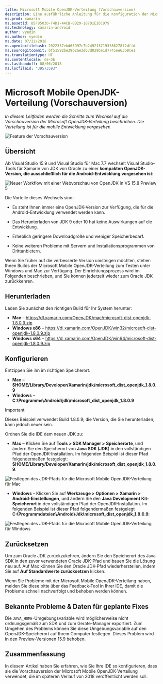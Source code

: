 ```yaml
---
title: Microsoft Mobile OpenJDK-Verteilung (Vorschauversion)
description: Eine ausführliche Anleitung für die Konfiguration der Microsoft OpenJDK-Verteilung für die mobile Entwicklung.
ms.prod: xamarin
ms.assetid: B5F8503D-F4D1-44CB-8B29-187D1E20C979
ms.technology: xamarin-android
author: vyedin
ms.author: vyedin
ms.date: 07/22/2018
ms.openlocfilehash: 2022337ebd65997c7b2492137193586278f2dffd
ms.sourcegitcommit: bf51592be39b2ae3d63d029be1d7745ee63b0ce1
ms.translationtype: HT
ms.contentlocale: de-DE
ms.lasthandoff: 08/06/2018
ms.locfileid: "39573593"
---
```

# <a name="microsofts-mobile-openjdk-distribution-preview"></a>Microsoft Mobile OpenJDK-Verteilung (Vorschauversion)

_In diesem Leitfaden werden die Schritte zum Wechsel auf die Vorschauversion der Microsoft OpenJDK-Verteilung beschrieben. Die Verteilung ist für die mobile Entwicklung vorgesehen._

![Feature der Vorschauversion](~/media/shared/preview.png)

## <a name="overview"></a>Übersicht

Ab Visual Studio 15.9 und Visual Studio für Mac 7.7 wechselt Visual Studio-Tools für Xamarin von JDK von Oracle zu einer **kompakten OpenJDK-Version, die ausschließlich für die Android-Entwicklung vorgesehen ist**:

![Neuer Workflow mit einer Webvorschau von OpenJDK in VS 15.8 Preview 5](openjdk-images/openjdk.png)

Die Vorteile dieses Wechsels sind:

- Es steht Ihnen immer eine OpenJDK-Version zur Verfügung, die für die Android-Entwicklung verwendet werden kann.

- Das Herunterladen von JDK 9 oder 10 hat keine Auswirkungen auf die Entwicklung.

- Erheblich geringere Downloadgröße und weniger Speicherbedarf.

- Keine weiteren Probleme mit Servern und Installationsprogrammen von Drittanbietern.

Wenn Sie früher auf die verbesserte Version umsteigen möchten, stehen Ihnen Builds der Microsoft Mobile OpenJDK-Verteilung zum Testen unter Windows und Mac zur Verfügung. Der Einrichtungsprozess wird im Folgenden beschrieben, und Sie können jederzeit wieder zum Oracle JDK zurückkehren.

## <a name="download"></a>Herunterladen

Laden Sie zunächst den richtigen Build für Ihr System herunter:

- **Mac** &ndash; https://dl.xamarin.com/OpenJDK/mac/microsoft-dist-openjdk-1.8.0.9.zip
- **Windows x86** &ndash; https://dl.xamarin.com/OpenJDK/win32/microsoft-dist-openjdk-1.8.0.9.zip
- **Windows x64** &ndash; https://dl.xamarin.com/OpenJDK/win64/microsoft-dist-openjdk-1.8.0.9.zip

## <a name="configure"></a>Konfigurieren

Entzippen Sie ihn im richtigen Speicherort:

- **Mac** &ndash; **$HOME/Library/Developer/Xamarin/jdk/microsoft_dist_openjdk_1.8.0.9**
- **Windows** &ndash; **C:\\Programme\\Android\\jdk\\microsoft_dist_openjdk_1.8.0.9**

> [!IMPORTANT]
> Dieses Beispiel verwendet Build 1.8.0.9; die Version, die Sie herunterladen, kann jedoch neuer sein.

Ordnen Sie die IDE dem neuen JDK zu:

- **Mac** &ndash; Klicken Sie auf **Tools > SDK Manager > Speicherorte**, und ändern Sie den Speicherort von **Java SDK (JDK)** in den vollständigen Pfad der OpenJDK-Installation. Im folgenden Beispiel ist dieser Pfad folgendermaßen festgelegt: **$HOME/Library/Developer/Xamarin/jdk/microsoft_dist_openjdk_1.8.0.9**.

![Festlegen des JDK-Pfads für die Microsoft Mobile OpenJDK-Verteilung für Mac](openjdk-images/vsm.png)

- **Windows** &ndash; Klicken Sie auf **Werkzeuge > Optionen > Xamarin > Android-Einstellungen**, und ändern Sie den **Java Development Kit-Speicherort** in den vollständigen Pfad der OpenJDK-Installation. Im folgenden Beispiel ist dieser Pfad folgendermaßen festgelegt **C:\\Programmdateien\\Android\\Jdk\\microsoft_dist_openjdk_1.8.0.9**:

![Festlegen des JDK-Pfads für die Microsoft Mobile OpenJDK-Verteilung für Windows](openjdk-images/vs.png)

## <a name="revert"></a>Zurücksetzen

Um zum Oracle JDK zurückzukehren, ändern Sie den Speicherort des Java SDK in den zuvor verwendeten Oracle JDK-Pfad und bauen Sie die Lösung neu auf. Auf Mac können Sie den Oracle JDK-Pfad wiederherstellen, indem Sie auf **Auf Standardwerte zurücksetzen** klicken.

Wenn Sie Probleme mit der Microsoft Mobile OpenJDK-Verteilung haben, melden Sie diese bitte über das Feedback-Tool in Ihrer IDE, damit die Probleme schnell nachverfolgt und behoben werden können.

## <a name="known-issues--planned-fix-dates"></a>Bekannte Probleme & Daten für geplante Fixes

Die `JAVA_HOME`-Umgebungsvariable wird möglicherweise nicht ordnungsgemäß zum SDK und zum Geräte-Manager exportiert. Zum Umgehen des Problems können Sie diese Umgebungsvariable auf den OpenJDK-Speicherort auf Ihrem Computer festlegen. Dieses Problem wird in den Preview-Versionen 15.9 behoben.

## <a name="summary"></a>Zusammenfassung

In diesem Artikel haben Sie erfahren, wie Sie Ihre IDE so konfigurieren, dass sie die Vorschauversion der Microsoft Mobile OpenJDK-Verteilung verwendet, die im späteren Verlauf von 2018 veröffentlicht werden soll.
